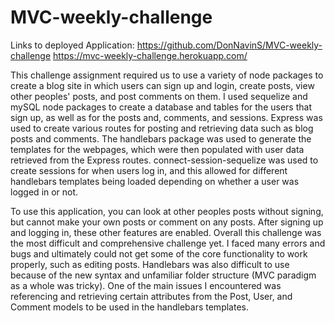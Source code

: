 # MVC-weekly-challenge
Links to deployed Application: 
https://github.com/DonNavinS/MVC-weekly-challenge
https://mvc-weekly-challenge.herokuapp.com/

This challenge assignment required us to use a variety of node packages to create a blog site in which users can sign up and login, create posts, view other peoples'
posts, and post comments on them. I used sequelize and mySQL node packages to create a database and tables for the users that sign up, as well as for the posts and,
comments, and sessions. Express was used to create various routes for posting and retrieving data such as blog posts and comments. The handlebars package was used 
to generate the templates for the webpages, which were then populated with user data retrieved from the Express routes. connect-session-sequelize was used to 
create sessions for when users log in, and this allowed for different handlebars templates being loaded depending on whether a user was logged in or not.

To use this application, you can look at other peoples posts without signing, but cannot make your own posts or comment on any posts. After signing up and logging in,
these other features are enabled. Overall this challenge was the most difficult and comprehensive challenge yet. I faced many errors and bugs and ultimately could not get 
some of the core functionality to work properly, such as editing posts. Handlebars was also difficult to use because of the new syntax and unfamiliar folder structure (MVC 
paradigm as a whole was tricky). One of the main issues I encountered was referencing and retrieving certain attributes from the Post, User, and Comment models to be 
used in the handlebars templates.
